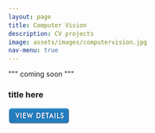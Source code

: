 ```yaml
---
layout: page
title: Computer Vision
description: CV projects 
image: assets/images/computervision.jpg
nav-menu: true
---
```


""" coming soon """

### title here
[![button](https://github.com/CVanchieri/DSPortfolio/blob/gh-pages/assets/images/viewdetails.png?raw=true)](https://cvanchieri.github.io/DSPortfolio/neuralnetwork.html)
